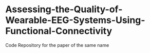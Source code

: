 # Assessing-the-Quality-of-Wearable-EEG-Systems-Using-Functional-Connectivity
Code Repository for the paper of the same name
